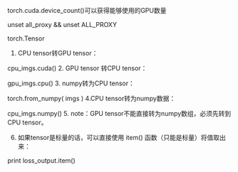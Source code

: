torch.cuda.device_count()可以获得能够使用的GPU数量



unset all_proxy && unset ALL_PROXY

torch.Tensor

1. CPU tensor转GPU tensor：

cpu_imgs.cuda()
2. GPU tensor 转CPU tensor：

gpu_imgs.cpu()
3. numpy转为CPU tensor：

torch.from_numpy( imgs )
4.CPU tensor转为numpy数据：

cpu_imgs.numpy()
5. note：GPU tensor不能直接转为numpy数组，必须先转到CPU tensor。

6. 如果tensor是标量的话，可以直接使用 item() 函数（只能是标量）将值取出来：

print loss_output.item()